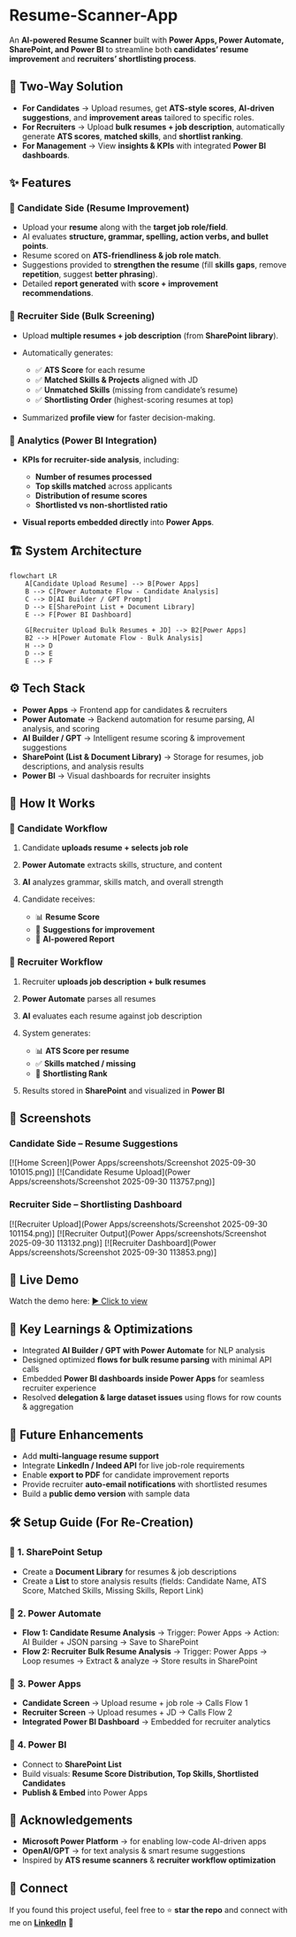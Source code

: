 # Resume-Scanner-App
An **AI-powered Resume Scanner** built with **Power Apps, Power Automate, SharePoint, and Power BI** to streamline both **candidates’ resume improvement** and **recruiters’ shortlisting process**.

## 🔑 **Two-Way Solution**

* **For Candidates** → Upload resumes, get **ATS-style scores**, **AI-driven suggestions**, and **improvement areas** tailored to specific roles.
* **For Recruiters** → Upload **bulk resumes + job description**, automatically generate **ATS scores**, **matched skills**, and **shortlist ranking**.
* **For Management** → View **insights & KPIs** with integrated **Power BI dashboards**.


## ✨ **Features**

### 🔹 **Candidate Side (Resume Improvement)**

* Upload your **resume** along with the **target job role/field**.
* AI evaluates **structure, grammar, spelling, action verbs, and bullet points**.
* Resume scored on **ATS-friendliness & job role match**.
* Suggestions provided to **strengthen the resume** (fill **skills gaps**, remove **repetition**, suggest **better phrasing**).
* Detailed **report generated** with **score + improvement recommendations**.

### 🔹 **Recruiter Side (Bulk Screening)**

* Upload **multiple resumes + job description** (from **SharePoint library**).
* Automatically generates:

  * ✅ **ATS Score** for each resume
  * ✅ **Matched Skills & Projects** aligned with JD
  * ✅ **Unmatched Skills** (missing from candidate’s resume)
  * ✅ **Shortlisting Order** (highest-scoring resumes at top)
* Summarized **profile view** for faster decision-making.

### 🔹 **Analytics (Power BI Integration)**

* **KPIs for recruiter-side analysis**, including:

  * **Number of resumes processed**
  * **Top skills matched** across applicants
  * **Distribution of resume scores**
  * **Shortlisted vs non-shortlisted ratio**
* **Visual reports embedded directly** into **Power Apps**.


## 🏗️ **System Architecture**

```mermaid
flowchart LR
    A[Candidate Upload Resume] --> B[Power Apps]
    B --> C[Power Automate Flow - Candidate Analysis]
    C --> D[AI Builder / GPT Prompt]
    D --> E[SharePoint List + Document Library]
    E --> F[Power BI Dashboard]

    G[Recruiter Upload Bulk Resumes + JD] --> B2[Power Apps]
    B2 --> H[Power Automate Flow - Bulk Analysis]
    H --> D
    D --> E
    E --> F
```

## ⚙️ **Tech Stack**

* **Power Apps** → Frontend app for candidates & recruiters
* **Power Automate** → Backend automation for resume parsing, AI analysis, and scoring
* **AI Builder / GPT** → Intelligent resume scoring & improvement suggestions
* **SharePoint (List & Document Library)** → Storage for resumes, job descriptions, and analysis results
* **Power BI** → Visual dashboards for recruiter insights


## 🔄 **How It Works**

### 👤 **Candidate Workflow**

1. Candidate **uploads resume + selects job role**
2. **Power Automate** extracts skills, structure, and content
3. **AI** analyzes grammar, skills match, and overall strength
4. Candidate receives:

   * 📊 **Resume Score**
   * 📝 **Suggestions for improvement**
   * 📑 **AI-powered Report**

### 🏢 **Recruiter Workflow**

1. Recruiter **uploads job description + bulk resumes**
2. **Power Automate** parses all resumes
3. **AI** evaluates each resume against job description
4. System generates:

   * 📊 **ATS Score per resume**
   * ✅ **Skills matched / missing**
   * 🏅 **Shortlisting Rank**
5. Results stored in **SharePoint** and visualized in **Power BI**


## 📸 **Screenshots**

### Candidate Side – Resume Suggestions
[![Home Screen](Power Apps/screenshots/Screenshot 2025-09-30 101015.png)]
[![Candidate Resume Upload](Power Apps/screenshots/Screenshot 2025-09-30 113757.png)]

### Recruiter Side – Shortlisting Dashboard
[![Recruiter Upload](Power Apps/screenshots/Screenshot 2025-09-30 101154.png)]
[![Recruiter Output](Power Apps/screenshots/Screenshot 2025-09-30 113132.png)]
[![Recruiter Dashboard](Power Apps/screenshots/Screenshot 2025-09-30 113853.png)]


## 🎥 **Live Demo**

Watch the demo here: [▶️ Click to view](https://drive.google.com/drive/folders/1X_Z9jqwYLQ6syLvILCVq8z7KL3AFk9wf?usp=sharing)


## 🧠 **Key Learnings & Optimizations**

* Integrated **AI Builder / GPT with Power Automate** for NLP analysis
* Designed optimized **flows for bulk resume parsing** with minimal API calls
* Embedded **Power BI dashboards inside Power Apps** for seamless recruiter experience
* Resolved **delegation & large dataset issues** using flows for row counts & aggregation


## 🚀 **Future Enhancements**

* Add **multi-language resume support**
* Integrate **LinkedIn / Indeed API** for live job-role requirements
* Enable **export to PDF** for candidate improvement reports
* Provide recruiter **auto-email notifications** with shortlisted resumes
* Build a **public demo version** with sample data


## 🛠️ **Setup Guide (For Re-Creation)**

### 🔹 **1. SharePoint Setup**

* Create a **Document Library** for resumes & job descriptions
* Create a **List** to store analysis results (fields: Candidate Name, ATS Score, Matched Skills, Missing Skills, Report Link)

### 🔹 **2. Power Automate**

* **Flow 1: Candidate Resume Analysis** → Trigger: Power Apps → Action: AI Builder + JSON parsing → Save to SharePoint
* **Flow 2: Recruiter Bulk Resume Analysis** → Trigger: Power Apps → Loop resumes → Extract & analyze → Store results in SharePoint

### 🔹 **3. Power Apps**

* **Candidate Screen** → Upload resume + job role → Calls Flow 1
* **Recruiter Screen** → Upload resumes + JD → Calls Flow 2
* **Integrated Power BI Dashboard** → Embedded for recruiter analytics

### 🔹 **4. Power BI**

* Connect to **SharePoint List**
* Build visuals: **Resume Score Distribution, Top Skills, Shortlisted Candidates**
* **Publish & Embed** into Power Apps


## 🙌 **Acknowledgements**

* **Microsoft Power Platform** → for enabling low-code AI-driven apps
* **OpenAI/GPT** → for text analysis & smart resume suggestions
* Inspired by **ATS resume scanners** & **recruiter workflow optimization**


## 📢 **Connect**

If you found this project useful, feel free to ⭐ **star the repo** and connect with me on **[LinkedIn](https://www.linkedin.com/in/deepikaa-vadivel-09ba2037a/)** 🚀

